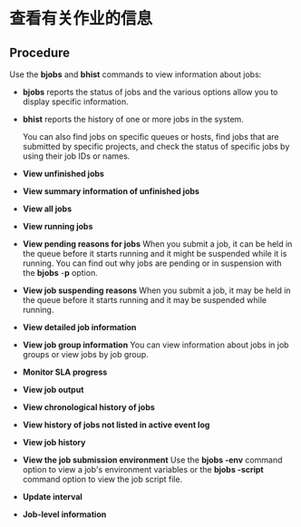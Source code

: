 # 查看有关作业的信息

## Procedure

Use the **bjobs** and **bhist** commands to view information about jobs:

- **bjobs** reports the status of jobs and the various options allow you to display specific information.

- **bhist** reports the history of one or more jobs in the system.

  You can also find jobs on specific queues or hosts, find jobs that are submitted by specific projects, and check the status of specific jobs by using their job IDs or names.



- **View unfinished jobs**
- **View summary information of unfinished jobs**
- **View all jobs**
- **View running jobs**
- **View pending reasons for jobs**
  When you submit a job, it can be held in the queue before it starts running and it might be suspended while it is running. You can find out why jobs are pending or in suspension with the **bjobs** -**p** option.
- **View job suspending reasons**
  When you submit a job, it may be held in the queue before it starts running and it may be suspended while running.
- **View detailed job information**
- **View job group information**
  You can view information about jobs in job groups or view jobs by job group.
- **Monitor SLA progress**
- **View job output**
- **View chronological history of jobs**
- **View history of jobs not listed in active event log**
- **View job history**
- **View the job submission environment**
  Use the **bjobs -env** command option to view a job's environment variables or the **bjobs -script** command option to view the job script file.
- **Update interval**
- **Job-level information**